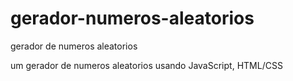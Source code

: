 # gerador-numeros-aleatorios
gerador de numeros aleatorios 

um gerador de numeros aleatorios usando JavaScript, HTML/CSS
